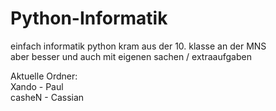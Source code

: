 # Python-Informatik 
einfach informatik python kram aus der 10. klasse an der MNS <br>aber besser und auch mit eigenen sachen / extraaufgaben

Aktuelle Ordner:<br>
Xando - Paul<br>
casheN - Cassian
